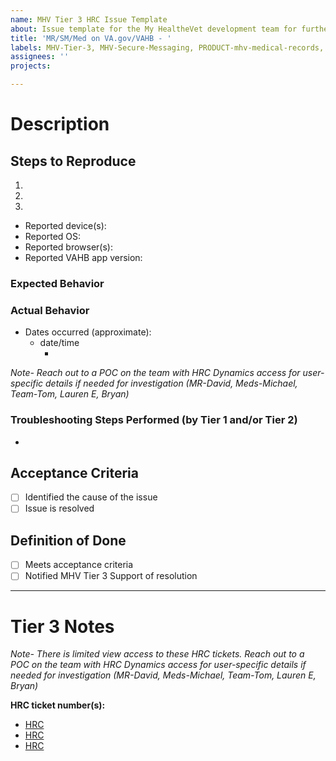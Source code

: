 ```yaml
---
name: MHV Tier 3 HRC Issue Template
about: Issue template for the My HealtheVet development team for further investigation from Tier 3 issues originating in HRC Dynamics
title: 'MR/SM/Med on VA.gov/VAHB - '
labels: MHV-Tier-3, MHV-Secure-Messaging, PRODUCT-mhv-medical-records, mhv-medications, mhv-horizon
assignees: ''
projects: 

---
```


# Description
<!-- A brief description of the bug -->


## Steps to Reproduce
1. 
2. 
3. 

- Reported device(s):
- Reported OS:
- Reported browser(s):
- Reported VAHB app version: 

### Expected Behavior
<!-- What you expected to happen; you can reference a Figma design -->

### Actual Behavior
<!-- What actually happened -->


- Dates occurred (approximate):
  - date/time
    - <!-- If MR, include type (Blue Button, labs, etc), if BB then date range and options selected, TXT or PDF -->
 
_Note- Reach out to a POC on the team with HRC Dynamics access for user-specific details if needed for investigation (MR-David, Meds-Michael, Team-Tom, Lauren E, Bryan)_

### Troubleshooting Steps Performed (by Tier 1 and/or Tier 2)
- 

## Acceptance Criteria
- [ ] Identified the cause of the issue
- [ ] Issue is resolved

## Definition of Done
- [ ] Meets acceptance criteria
- [ ] Notified MHV Tier 3 Support of resolution

----------------------------

# Tier 3 Notes
_Note- There is limited view access to these HRC tickets. Reach out to a POC on the team with HRC Dynamics access for user-specific details if needed for investigation (MR-David, Meds-Michael, Team-Tom, Lauren E, Bryan)_

**HRC ticket number(s):**
- [HRC](URL)
- [HRC](URL)
- [HRC](URL)

